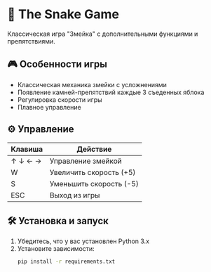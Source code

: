 # 🐍 The Snake Game

Классическая игра "Змейка" с дополнительными функциями и препятствиями.


## 🎮 Особенности игры

- Классическая механика змейки с усложнениями
- Появление камней-препятствий каждые 3 съеденных яблока
- Регулировка скорости игры
- Плавное управление

## ⚙️ Управление

| Клавиша       | Действие                  |
|---------------|--------------------------|
| ↑ ↓ ← →       | Управление змейкой        |
| W             | Увеличить скорость (+5)   |
| S             | Уменьшить скорость (-5)   |
| ESC           | Выход из игры             |

## 🛠️ Установка и запуск

1. Убедитесь, что у вас установлен Python 3.x
2. Установите зависимости:
   ```bash
   pip install -r requirements.txt
